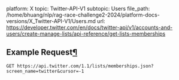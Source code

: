 platform: X
topic: Twitter-API-V1
subtopic: Users
file_path: /home/bhuang/nlp/rag-race-challenge2-2024/platform-docs-versions/X_Twitter-API-V1/Users.md
url: https://developer.twitter.com/en/docs/twitter-api/v1/accounts-and-users/create-manage-lists/api-reference/get-lists-memberships

## Example Request[¶](#example-request "Permalink to this headline")

`GET https://api.twitter.com/1.1/lists/memberships.json?screen_name=twitter&cursor=-1`